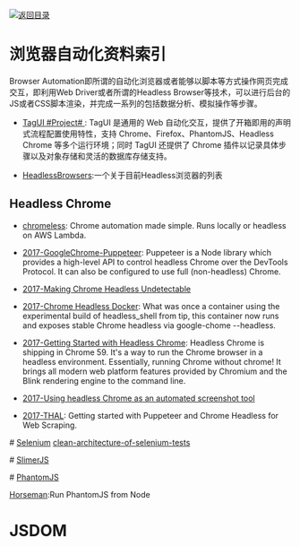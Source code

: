[![返回目录](https://parg.co/UGo)](https://parg.co/b4z) 


 


 


 





# 浏览器自动化资料索引



Browser Automation即所谓的自动化浏览器或者能够以脚本等方式操作网页完成交互，即利用Web Driver或者所谓的Headless Browser等技术，可以进行后台的JS或者CSS脚本渲染，并完成一系列的包括数据分析、模拟操作等步骤。





- [TagUI #Project# ](https://github.com/tebelorg/TagUI): TagUI 是通用的 Web 自动化交互，提供了开箱即用的声明式流程配置使用特性，支持 Chrome、Firefox、PhantomJS、Headless Chrome 等多个运行环境；同时 TagUI 还提供了 Chrome 插件以记录具体步骤以及对象存储和灵活的数据库存储支持。

- [HeadlessBrowsers](https://github.com/dhamaniasad/HeadlessBrowsers):一个关于目前Headless浏览器的列表
 


## Headless Chrome



- [chromeless](https://github.com/graphcool/chromeless): Chrome automation made simple. Runs locally or headless on AWS Lambda.

- [2017-GoogleChrome-Puppeteer](https://github.com/GoogleChrome/puppeteer): Puppeteer is a Node library which provides a high-level API to control headless Chrome over the DevTools Protocol. It can also be configured to use full (non-headless) Chrome.

- [2017-Making Chrome Headless Undetectable](https://intoli.com/blog/making-chrome-headless-undetectable/)


- [2017-Chrome Headless Docker](https://hub.docker.com/r/justinribeiro/chrome-headless/): What was once a container using the experimental build of headless_shell from tip, this container now runs and exposes stable Chrome headless via google-chome --headless.

- [2017-Getting Started with Headless Chrome](https://parg.co/btk): Headless Chrome is shipping in Chrome 59. It's a way to run the Chrome browser in a headless environment. Essentially, running Chrome without chrome! It brings all modern web platform features provided by Chromium and the Blink rendering engine to the command line.

- [2017-Using headless Chrome as an automated screenshot tool](https://parg.co/btL)



- [2017-THAL](https://github.com/emadehsan/thal): Getting started with Puppeteer and Chrome Headless for Web Scraping.



# [Selenium]()
[clean-architecture-of-selenium-tests](http://ovaraksin.blogspot.jp/2016/04/clean-architecture-of-selenium-tests.html?utm_source=tuicool&utm_medium=referral)

# [SlimerJS](http://slimerjs.org/)

# [PhantomJS](http://phantomjs.org/)

[Horseman](https://github.com/johntitus/node-horseman):Run PhantomJS from Node



# JSDOM

